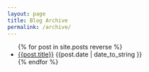 ```yaml
---
layout: page
title: Blog Archive
permalink: /archive/
---
```


<div class="archives">
  <ul>
    {% for post in site.posts reverse %}
    	<li>
        <a href="{{post.url}}">{{post.title}}</a>
        <span class="archive-post-date">{{post.date | date_to_string }}</span>
      </li>
    {% endfor %}
  </ul>
</div>